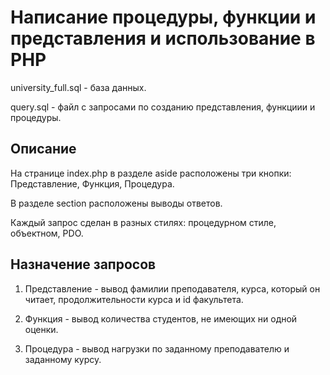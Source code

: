 <h1>Написание процедуры, функции и представления и использование в PHP</h1>

<p>university_full.sql - база данных.</p>
<p>query.sql - файл с запросами по созданию представления, функциии и процедуры.</p>

<h2>Описание</h2>
<p>На странице index.php в разделе aside расположены три кнопки: Представление, Функция, Процедура.</p>
<p>В разделе section расположены выводы ответов.</p>
<p>Каждый запрос сделан в разных стилях: процедурном стиле, объектном, PDO.</p>

<h2>Назначение запросов</h2>

1.	Представление - вывод фамилии преподавателя, курса, который он читает, продолжительности курса  и id факультета. 

2.	Функция -	вывод количества студентов, не имеющих ни одной оценки.

3.	Процедура	 - вывод нагрузки по заданному преподавателю и заданному курсу.

